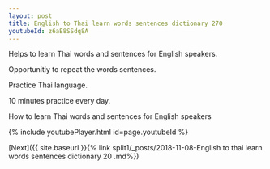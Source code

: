 ```yaml
---
layout: post
title: English to Thai learn words sentences dictionary 270 
youtubeId: z6aE8SSdq8A
---
```

 
 
Helps to learn Thai words and sentences for English speakers.

Opportunitiy to repeat the words sentences. 

Practice Thai language. 
 
10 minutes practice every day. 
 
How to learn Thai words and sentences for English speakers 
 
{% include youtubePlayer.html id=page.youtubeId %}
 
 
[Next]({{ site.baseurl }}{% link  split1/_posts/2018-11-08-English to thai learn words sentences dictionary 20 .md%})
 
